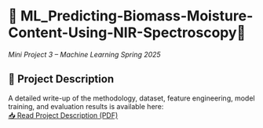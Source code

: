 # 🌱 ML_Predicting-Biomass-Moisture-Content-Using-NIR-Spectroscopy🫧
*Mini Project 3 – Machine Learning Spring 2025*

## 📄 Project Description
A detailed write-up of the methodology, dataset, feature engineering, model training, and evaluation results is available here:  
[📥 Read Project Description (PDF)](MP3_ML_Joytu.pdf)
